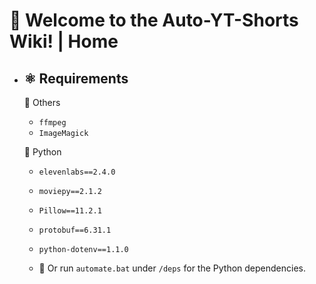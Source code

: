 # 🏡 Welcome to the Auto-YT-Shorts Wiki! | Home

- ## ⚛️ Requirements

    🧑 Others

    - `ffmpeg`
    - `ImageMagick`

    🐍 Python
    - `elevenlabs==2.4.0`
    - `moviepy==2.1.2`
    - `Pillow==11.2.1`
    - `protobuf==6.31.1`
    - `python-dotenv==1.1.0`

    - 🚀 Or run `automate.bat` under `/deps` for the Python dependencies.
    